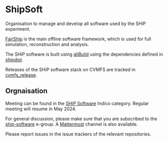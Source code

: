 # ShipSoft 

Organisation to manage and develop all software used by the SHiP experiment.

[FairShip](https://github.com/ShipSoft/FairShip) is the main offline software framework, which is used for full simulation, reconstruction and analysis.

The SHiP software is built using [aliBuild](https://github.com/alisw/alibuild) using the dependencies defined in [shipdist](https://github.com/ShipSoft/shipdist).

Releases of the SHiP software stack on CVMFS are tracked in [cvmfs_release](https://github.com/ShipSoft/cvmfs_release).

## Orgnaisation

Meeting can be found in the [SHiP Software](https://indico.cern.ch/category/9389/) Indico category. Regular meeting will resume in May 2024.

For general discussion, please make sure that you are subscribed to the [ship-software](https://e-groups.cern.ch/e-groups/Egroup.do?egroupId=10124506) e-group. A [Mattermost](https://mattermost.web.cern.ch/ship/channels/software) channel is also available.

Please report issues in the issue trackers of the relevant repositories.
